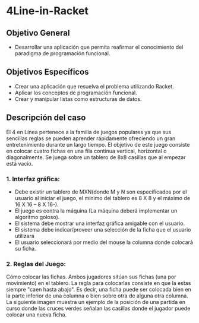 # 4Line-in-Racket

## Objetivo General
* Desarrollar una aplicación que permita reafirmar el conocimiento del paradigma de programación
funcional.
## Objetivos Específicos
* Crear una aplicación que resuelva el problema utilizando Racket.
* Aplicar los conceptos de programación funcional.
* Crear y manipular listas como estructuras de datos. 

## Descripción del caso
El 4 en Línea pertenece a la familia de juegos populares ya que sus sencillas reglas se pueden aprender
rápidamente ofreciendo un gran entretenimiento durante un largo tiempo. El objetivo de este juego
consiste en colocar cuatro fichas en una fila continua vertical, horizontal o diagonalmente. Se juega
sobre un tablero de 8x8 casillas que al empezar está vacío.
### 1. Interfaz gráfica:
* Debe existir un tablero de MXN(donde M y N son especificados por el usuario al iniciar el
juego, el mínimo del tablero es 8 X 8 y el máximo de 16 X 16 – 8 X 16-).
* El juego es contra la máquina (La máquina deberá implementar un algoritmo goloso).
* El sistema debe mostrar una interfaz gráfica amigable con el usuario.
* El sistema debe indicar/proveer una selección de la ficha que el usuario utilizará
* El usuario seleccionará por medio del mouse la columna donde colocará su ficha.
### 2. Reglas del Juego:
Cómo colocar las fichas. Ambos jugadores sitúan sus fichas (una por movimiento) en el tablero.
La regla para colocarlas consiste en que la estas siempre "caen hasta abajo". Es decir, una ficha
puede ser colocada bien en la parte inferior de una columna o bien sobre otra de alguna otra
columna. La siguiente imagen muestra un ejemplo de la posición de una partida en curso donde
las cruces verdes señalan las casillas donde el jugador puede colocar una nueva ficha.
 

